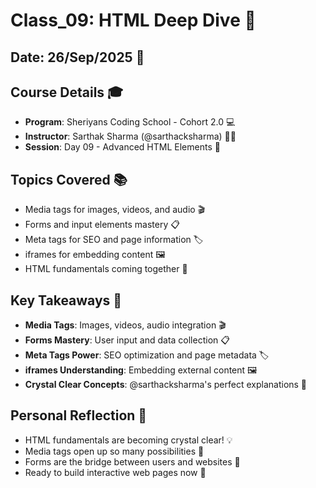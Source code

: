 # Class_09: HTML Deep Dive 📝

## Date: 26/Sep/2025 📅

## Course Details 🎓
* **Program**: Sheriyans Coding School - Cohort 2.0 💻
* **Instructor**: Sarthak Sharma (@sarthacksharma) 👨‍🏫
* **Session**: Day 09 - Advanced HTML Elements 🔧

## Topics Covered 📚
* Media tags for images, videos, and audio 🎬
* Forms and input elements mastery 📋
* Meta tags for SEO and page information 🏷️
* iframes for embedding content 🖼️
* HTML fundamentals coming together 🌟

## Key Takeaways 🎯
* **Media Tags**: Images, videos, audio integration 🎬
* **Forms Mastery**: User input and data collection 📋
* **Meta Tags Power**: SEO optimization and page metadata 🏷️
* **iframes Understanding**: Embedding external content 🖼️
* **Crystal Clear Concepts**: @sarthacksharma's perfect explanations 💎

## Personal Reflection 💭
* HTML fundamentals are becoming crystal clear! 💡
* Media tags open up so many possibilities 🎨
* Forms are the bridge between users and websites 🌉
* Ready to build interactive web pages now 🚀

